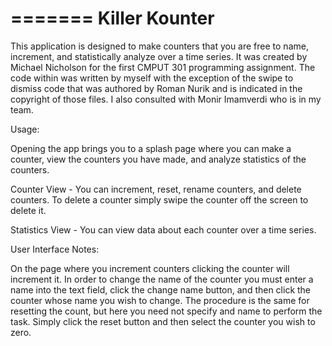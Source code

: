 =======
Killer Kounter
======

This application is designed to make counters that you are free to name, increment, and statistically analyze over a time series. It was created by Michael Nicholson for the first CMPUT 301 programming assignment. The code within was written by myself with the exception of the swipe to dismiss code that was authored by Roman Nurik and is indicated in the copyright of those files. I also consulted with Monir Imamverdi who is in my team.

Usage:

Opening the app brings you to a splash page where you can make a counter, view the counters you have made, and analyze statistics of the counters. 

Counter View - You can increment, reset, rename counters, and delete counters. To delete a counter simply swipe the counter off the screen to delete it.

Statistics View - You can view data about each counter over a time series.

User Interface Notes:

On the page where you increment counters clicking the counter will increment it. In order to change the name of the counter you must enter a name into the text field, click the change name button, and then click the counter whose name you wish to change. The procedure is the same for resetting the count, but here you need not specify and name to perform the task. Simply click the reset button and then select the counter you wish to zero.


